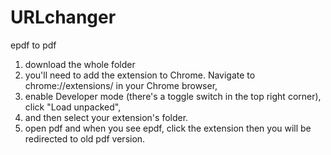 # URLchanger
epdf to pdf
1. download the whole folder
2. you'll need to add the extension to Chrome. Navigate to chrome://extensions/ in your Chrome browser, 
3. enable Developer mode (there's a toggle switch in the top right corner), click "Load unpacked", 
4. and then select your extension's folder.
5. open pdf and when you see epdf, click the extension then you will be redirected to old pdf version.
